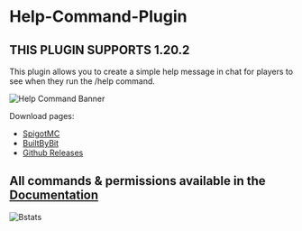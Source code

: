 # Help-Command-Plugin


## THIS PLUGIN SUPPORTS 1.20.2

This plugin allows you to create a simple help message in chat for players to see when they run the /help command.

![Help Command Banner](https://i.imgur.com/Mh9ylUT.png)

Download pages:
+ [SpigotMC](https://www.spigotmc.org/resources/help-command.102926/)
+ [BuiltByBit](https://builtbybit.com/resources/help-command.28957/)
+ [Github Releases](https://github.com/VoidemLIVE/Help-Command-Plugin/releases)

## All commands & permissions available in the [Documentation](https://hcdocs.voidem.com/)

![Bstats](https://bstats.org/signatures/bukkit/Help%20Plugin.svg)
